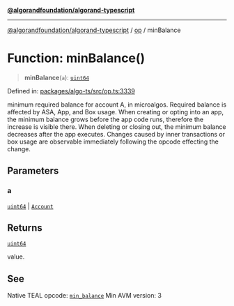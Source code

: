 [**@algorandfoundation/algorand-typescript**](../../../README.md)

***

[@algorandfoundation/algorand-typescript](../../../README.md) / [op](../README.md) / minBalance

# Function: minBalance()

> **minBalance**(`a`): [`uint64`](../../../type-aliases/uint64.md)

Defined in: [packages/algo-ts/src/op.ts:3339](https://github.com/algorandfoundation/puya-ts/blob/14c9827d80da81ff08b4923e997ba22be04aa0db/packages/algo-ts/src/op.ts#L3339)

minimum required balance for account A, in microalgos. Required balance is affected by ASA, App, and Box usage. When creating or opting into an app, the minimum balance grows before the app code runs, therefore the increase is visible there. When deleting or closing out, the minimum balance decreases after the app executes. Changes caused by inner transactions or box usage are observable immediately following the opcode effecting the change.

## Parameters

### a

[`uint64`](../../../type-aliases/uint64.md) | [`Account`](../../../type-aliases/Account.md)

## Returns

[`uint64`](../../../type-aliases/uint64.md)

value.

## See

Native TEAL opcode: [`min_balance`](https://developer.algorand.org/docs/get-details/dapps/avm/teal/opcodes/v10/#min_balance)
Min AVM version: 3
